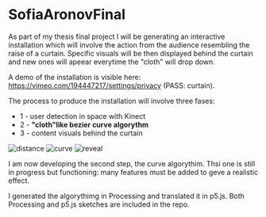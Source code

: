 # SofiaAronovFinal

As part of my thesis final project I will be generating an interactive installation which will involve the action from the audience resembling the raise of a curtain. Specific visuals will be then displayed behind the curtain and new ones will apeear everytime the "cloth" will drop down.

A demo of the installation is visible here: https://vimeo.com/194447217/settings/privacy (PASS: curtain).

The process to produce the installation will involve three fases:
* 1 - user detection in space with Kinect
* 2 - **"cloth"like bezier curve algorythm**
* 3 - content visuals behind the curtain

![distance](https://cloud.githubusercontent.com/assets/14082917/21532527/52c6c0b0-cd51-11e6-946a-38aee1d96661.png)
![curve](https://cloud.githubusercontent.com/assets/14082917/21532528/52cb0526-cd51-11e6-8060-7525b0955cfe.png)
![reveal](https://cloud.githubusercontent.com/assets/14082917/21532529/52ccbfb0-cd51-11e6-94cd-2dbe7f393eab.png)

I am now developing the second step, the curve algorythim.
Thsi one is still in progress but functioning: many features must be added to geve a realistic effect.

I generated the algorythimg in Processing and translated it in p5.js.
Both Processing and p5.js sketches are included in the repo.
